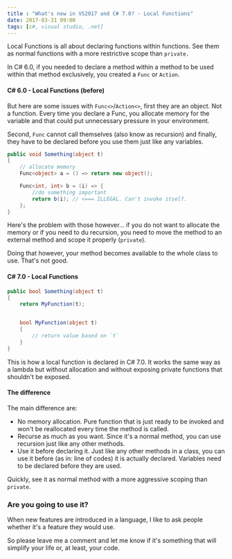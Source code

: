 ```yaml
---
title : "What's new in VS2017 and C# 7.0? - Local Functions"
date: 2017-03-31 09:00
tags: [c#, visual studio, .net]
---
```


Local Functions is all about declaring functions within functions. See them as normal functions with a more restrictive scope than `private.`

In C# 6.0, if you needed to declare a method within a method to be used within that method exclusively, you created a `Func` or `Action`.

#### C# 6.0 - Local Functions (before)

But here are some issues with `Func<>`/`Action<>`, first they are an object. Not a function. Every time you declare a Func, you allocate memory for the variable and that could put unnecessary pressure in your environment.

Second, `Func` cannot call themselves (also know as recursion) and finally, they have to be declared before you use them just like any variables.

```csharp
public void Something(object t)
{
    // allocate memory
    Func<object> a = () => return new object();

    Func<int, int> b = (i) => {
        //do something important
        return b(i); // <=== ILLEGAL. Can't invoke itself.
    };
}
```

Here's the problem with those however... if you do not want to allocate the memory or if you need to du recursion, you need to move the method to an external method and scope it properly (`private`).

Doing that however, your method becomes available to the whole class to use. That's not good.

#### C# 7.0 - Local Functions

```csharp
public bool Something(object t)
{
    return MyFunction(t);


    bool MyFunction(object t)
    {
        // return value based on `t`
    }
}
```

This is how a local function is declared in C# 7.0. It works the same way as a lambda but without allocation and without exposing private functions that shouldn't be exposed.

#### The difference

The main difference are:

* No memory allocation. Pure function that is just ready to be invoked and won't be reallocated every time the method is called.
* Recurse as much as you want. Since it's a normal method, you can use recursion just like any other methods.
* Use it before declaring it. Just like any other methods in a class, you can use it before (as in: line of codes) it is actually declared. Variables need to be declared before they are used.

Quickly, see it as normal method with a more aggressive scoping than `private`.

### Are you going to use it?

When new features are introduced in a language, I like to ask people whether it's a feature they would use.

So please leave me a comment and let me know if it's something that will simplify your life or, at least, your code.

